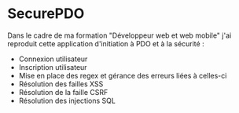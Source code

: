 # SecurePDO
Dans le cadre de ma formation "Développeur web et web mobile" j'ai reproduit cette application d'initiation à PDO et à la sécurité :

- Connexion utilisateur
- Inscription utilisateur
- Mise en place des regex et gérance des erreurs liées à celles-ci
- Résolution des failles XSS
- Résolution de la faille CSRF
- Résolution des injections SQL
